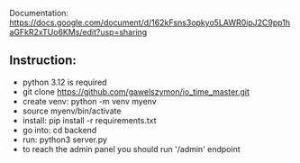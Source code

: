 Documentation:
https://docs.google.com/document/d/162kFsns3opkyo5LAWR0ipJ2C9pp1haGFkR2xTUo6KMs/edit?usp=sharing


## Instruction:
- python 3.12 is required
- git clone https://github.com/gawelszymon/io_time_master.git
- create venv: python -m venv myenv
- source myenv/bin/activate
- install: pip install -r requirements.txt
- go into: cd backend
- run: python3 server.py
- to reach the admin panel you should run '/admin' endpoint
